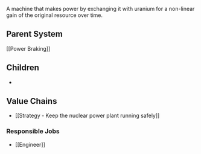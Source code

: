 A machine that makes power by exchanging it with uranium for a non-linear gain of the original resource over time.
## Parent System
[[Power Braking]]
## Children
- 
## Value Chains
- [[Strategy - Keep the nuclear power plant running safely]]
### Responsible Jobs
- [[Engineer]]



